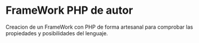 
# FrameWork PHP de autor

Creacion de un FrameWork con PHP de forma artesanal para comprobar
las propiedades y posibilidades del lenguaje.


